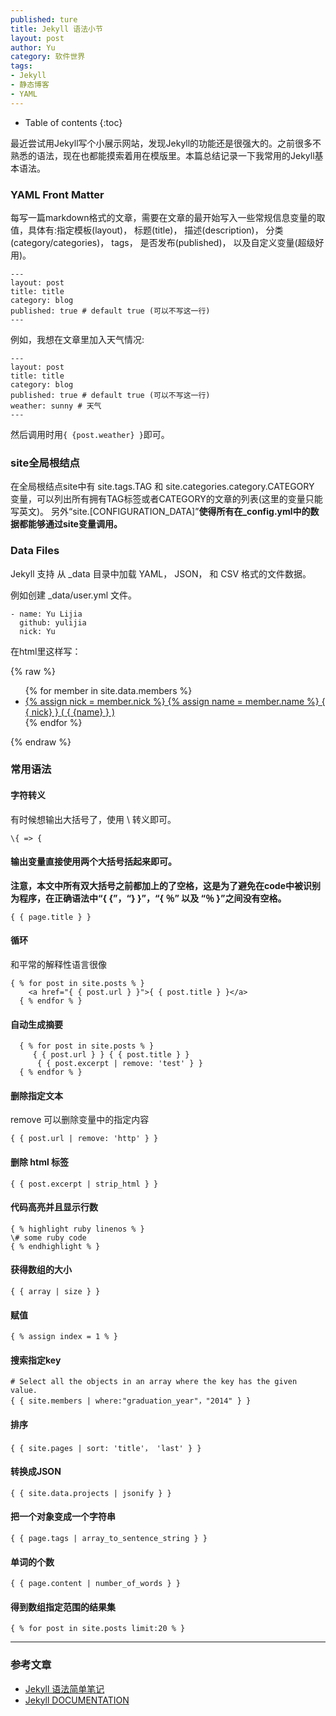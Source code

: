 ```yaml
---
published: ture
title: Jekyll 语法小节
layout: post
author: Yu 
category: 软件世界
tags:
- Jekyll
- 静态博客
- YAML
---
```


* Table of contents
{:toc}

最近尝试用Jekyll写个小展示网站，发现Jekyll的功能还是很强大的。之前很多不熟悉的语法，现在也都能摸索着用在模版里。本篇总结记录一下我常用的Jekyll基本语法。

### YAML Front Matter

每写一篇markdown格式的文章，需要在文章的最开始写入一些常规信息变量的取值，具体有:指定模板(layout)， 标题(title)， 描述(description)， 分类(category/categories)， tags， 是否发布(published)， 以及自定义变量(超级好用)。


~~~
---
layout: post
title: title
category: blog
published: true # default true (可以不写这一行)
---
~~~

例如，我想在文章里加入天气情况:

~~~
---
layout: post
title: title
category: blog
published: true # default true (可以不写这一行)
weather: sunny # 天气
---
~~~

然后调用时用`{ {post.weather} }`即可。



### site全局根结点

在全局根结点site中有 site.tags.TAG 和 site.categories.category.CATEGORY 变量，可以列出所有拥有TAG标签或者CATEGORY的文章的列表(这里的变量只能写英文)。
另外<q>site.[CONFIGURATION_DATA]</q>**使得所有在_config.yml中的数据都能够通过site变量调用。**



### Data Files


Jekyll 支持 从 _data 目录中加载 YAML， JSON， 和 CSV 格式的文件数据。

例如创建 _data/user.yml 文件。


~~~
- name: Yu Lijia  
  github: yulijia
  nick: Yu
~~~

在html里这样写：

{% raw %} 
    <ul>
    {% for member in site.data.members %}
      <li>
        <a href="https://github.com/{ { member.github } }">  <!--https://github.com/yulijia-->
        {% assign nick = member.nick %}
        {% assign name = member.name %}
          { { nick} } ( { {name} } )         <!--Yu(Yu Lijia)-->
        </a>
      </li>
    {% endfor %}
    </ul>
{% endraw %}


### 常用语法

#### 字符转义

有时候想输出大括号了，使用 \ 转义即可。

`\{ => {`


#### 输出变量直接使用两个大括号括起来即可。

**注意，本文中所有双大括号之前都加上的了空格，这是为了避免在code中被识别为程序，在正确语法中<q>{ {</q>，<q>} }</q>，<q>{ ％</q> 以及 <q>％ }</q>之间没有空格。**

`{ { page.title } }`

#### 循环

和平常的解释性语言很像

~~~
{ % for post in site.posts % }
    <a href="{ { post.url } }">{ { post.title } }</a>
  { % endfor % }
~~~

#### 自动生成摘要

~~~
  { % for post in site.posts % }
     { { post.url } } { { post.title } }
      { { post.excerpt | remove: 'test' } }
  { % endfor % }
~~~

#### 删除指定文本

remove 可以删除变量中的指定内容


`{ { post.url | remove: 'http' } }`

#### 删除 html 标签
 
`{ { post.excerpt | strip_html } }`


#### 代码高亮并且显示行数

~~~
{ % highlight ruby linenos % }
\# some ruby code
{ % endhighlight % }
~~~

#### 获得数组的大小

`{ { array | size } }`

#### 赋值

`{ % assign index = 1 % }`


#### 搜索指定key

~~~
# Select all the objects in an array where the key has the given value.
{ { site.members | where:"graduation_year"，"2014" } } 
~~~

#### 排序

`{ { site.pages | sort: 'title'， 'last' } }`

#### 转换成JSON

`{ { site.data.projects | jsonify } }`

#### 把一个对象变成一个字符串

`{ { page.tags | array_to_sentence_string } }`


#### 单词的个数

`{ { page.content | number_of_words } }`


#### 得到数组指定范围的结果集

`{ % for post in site.posts limit:20 % }`


-----------------

### 参考文章

- [Jekyll 语法简单笔记](http://github.tiankonguse.com/blog/2014/11/10/jekyll-study/)
- [Jekyll DOCUMENTATION](http://jekyllrb.com/docs/home/)
